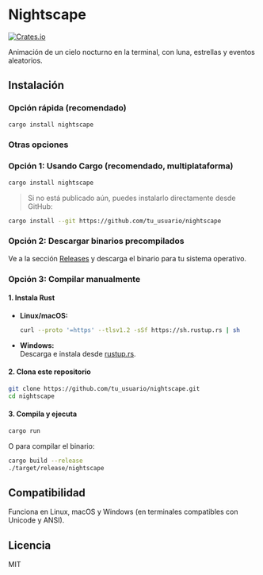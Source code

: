 # Nightscape

[![Crates.io](https://img.shields.io/crates/v/nightscape.svg)](https://crates.io/crates/nightscape)

Animación de un cielo nocturno en la terminal, con luna, estrellas y eventos aleatorios.

## Instalación

### Opción rápida (recomendado)

```sh
cargo install nightscape
```

### Otras opciones

### Opción 1: Usando Cargo (recomendado, multiplataforma)

```sh
cargo install nightscape
```
> Si no está publicado aún, puedes instalarlo directamente desde GitHub:
```sh
cargo install --git https://github.com/tu_usuario/nightscape
```

### Opción 2: Descargar binarios precompilados

Ve a la sección [Releases](https://github.com/tu_usuario/nightscape/releases) y descarga el binario para tu sistema operativo.

### Opción 3: Compilar manualmente

#### 1. Instala Rust

- **Linux/macOS:**  
  ```sh
  curl --proto '=https' --tlsv1.2 -sSf https://sh.rustup.rs | sh
  ```
- **Windows:**  
  Descarga e instala desde [rustup.rs](https://rustup.rs/).

#### 2. Clona este repositorio

```sh
git clone https://github.com/tu_usuario/nightscape.git
cd nightscape
```

#### 3. Compila y ejecuta

```sh
cargo run
```

O para compilar el binario:

```sh
cargo build --release
./target/release/nightscape
```

## Compatibilidad

Funciona en Linux, macOS y Windows (en terminales compatibles con Unicode y ANSI).

## Licencia

MIT
